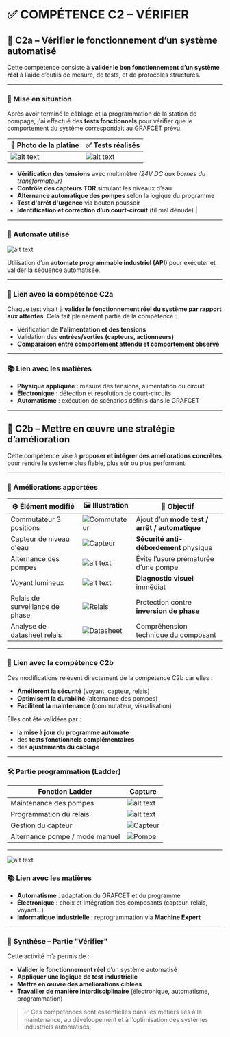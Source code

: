 # ✅ COMPÉTENCE C2 – VÉRIFIER

## 🔹 C2a – Vérifier le fonctionnement d’un système automatisé

Cette compétence consiste à **valider le bon fonctionnement d’un système réel** à l’aide d’outils de mesure, de tests, et de protocoles structurés.

---

### 🧪 Mise en situation

Après avoir terminé le câblage et la programmation de la station de pompage, j'ai effectué des **tests fonctionnels** pour vérifier que le comportement du système correspondait au GRAFCET prévu.

| 📸 Photo de la platine                        | ✅ Tests réalisés                                                                                     |
|----------------------------------------------|--------------------------------------------------------------------------------------------------------|
|![alt text](<images/sae pompe/La_PLATINE_legende.png>) | ![alt text](<images/sae pompe/sequence_de_test.png>) |  
- **Vérification des tensions** avec multimètre *(24V DC aux bornes du transformateur)*  
- **Contrôle des capteurs TOR** simulant les niveaux d’eau  
- **Alternance automatique des pompes** selon la logique du programme  
- **Test d'arrêt d'urgence** via bouton poussoir  
- **Identification et correction d’un court-circuit** (fil mal dénudé) |

---

### 🧰 Automate utilisé

![alt text](<images/sae pompe/automate utiliser.png>)

Utilisation d’un **automate programmable industriel (API)** pour exécuter et valider la séquence automatisée.

---

### 🧩 Lien avec la compétence C2a

Chaque test visait à **valider le fonctionnement réel du système par rapport aux attentes**. Cela fait pleinement partie de la compétence :

- Vérification de **l'alimentation et des tensions**
- Validation des **entrées/sorties (capteurs, actionneurs)**
- **Comparaison entre comportement attendu et comportement observé**

---

### 📚 Lien avec les matières

- **Physique appliquée** : mesure des tensions, alimentation du circuit
- **Électronique** : détection et résolution de court-circuits
- **Automatisme** : exécution de scénarios définis dans le GRAFCET

---

## 🔹 C2b – Mettre en œuvre une stratégie d’amélioration

Cette compétence vise à **proposer et intégrer des améliorations concrètes** pour rendre le système plus fiable, plus sûr ou plus performant.

---

### 🔧 Améliorations apportées

| ⚙️ Élément modifié | 🖼️ Illustration | 📌 Objectif |
|--------------------|------------------|-------------|
| Commutateur 3 positions | ![Commutateur](<images/sae pompe/Photoaveclecomu.png>) | Ajout d’un **mode test / arrêt / automatique** |
| Capteur de niveau d'eau | ![Capteur](<images/sae pompe/ameloiratio avec le capteur.png>) | **Sécurité anti-débordement** physique |
| Alternance des pompes | ![alt text](<images/sae pompe/alternace_des_pompes.png>)| Évite l’usure prématurée d’une pompe |
| Voyant lumineux | ![alt text](<images/sae pompe/ajout_du voyant.png>)| **Diagnostic visuel** immédiat |
| Relais de surveillance de phase | ![Relais](<images/sae pompe/Bilan_amelioration.png>) | Protection contre **inversion de phase** |
| Analyse de datasheet relais | ![Datasheet](<images/sae pompe/datasheet.png>) | Compréhension technique du composant |

---

### 📘 Lien avec la compétence C2b

Ces modifications relèvent directement de la compétence C2b car elles :

- **Améliorent la sécurité** (voyant, capteur, relais)
- **Optimisent la durabilité** (alternance des pompes)
- **Facilitent la maintenance** (commutateur, visualisation)

Elles ont été validées par :
- la **mise à jour du programme automate**
- des **tests fonctionnels complémentaires**
- des **ajustements du câblage**

---

### 🛠️ Partie programmation (Ladder)

| Fonction Ladder                           | Capture |
|------------------------------------------|---------|
| Maintenance des pompes                   | ![alt text](<images/sae pompe/Ladder.png>) |
| Programmation du relais                  | ![alt text](<images/sae pompe/Programtion_relais.png>) |
| Gestion du capteur                       | ![Capteur](<images/sae pompe/Program_du_capteur.png>) |
| Alternance pompe / mode manuel           | ![Pompe](<images/sae pompe/Maintenant_Pompe.png>) |

---
![alt text](<images/sae pompe/Maintenant_Pompe.png>)
### 📚 Lien avec les matières

- **Automatisme** : adaptation du GRAFCET et du programme
- **Électronique** : choix et intégration des composants (capteur, relais, voyant…)
- **Informatique industrielle** : reprogrammation via **Machine Expert**

---

### 🧠 Synthèse – Partie "Vérifier"

Cette activité m’a permis de :

- **Valider le fonctionnement réel** d’un système automatisé
- **Appliquer une logique de test industrielle**
- **Mettre en œuvre des améliorations ciblées**
- **Travailler de manière interdisciplinaire** (électronique, automatisme, programmation)

> ✅ Ces compétences sont essentielles dans les métiers liés à la maintenance, au développement et à l’optimisation des systèmes industriels automatisés.

